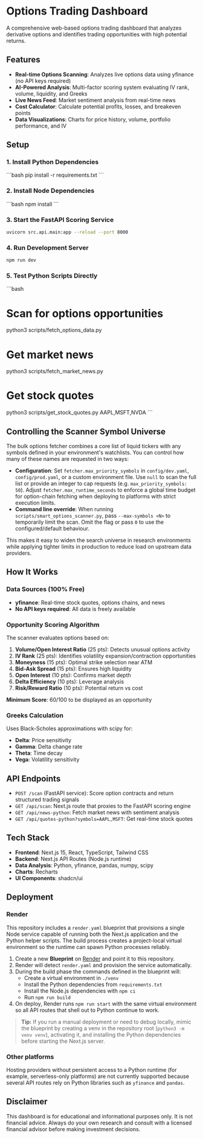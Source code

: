 # Options Trading Dashboard

A comprehensive web-based options trading dashboard that analyzes derivative options and identifies trading opportunities with high potential returns.

## Features

- **Real-time Options Scanning**: Analyzes live options data using yfinance (no API keys required)
- **AI-Powered Analysis**: Multi-factor scoring system evaluating IV rank, volume, liquidity, and Greeks
- **Live News Feed**: Market sentiment analysis from real-time news
- **Cost Calculator**: Calculate potential profits, losses, and breakeven points
- **Data Visualizations**: Charts for price history, volume, portfolio performance, and IV

## Setup

### 1. Install Python Dependencies

\`\`\`bash
pip install -r requirements.txt
\`\`\`

### 2. Install Node Dependencies

\`\`\`bash
npm install
\`\`\`

### 3. Start the FastAPI Scoring Service

```bash
uvicorn src.api.main:app --reload --port 8000
```

### 4. Run Development Server

```bash
npm run dev
```

### 5. Test Python Scripts Directly

\`\`\`bash
# Scan for options opportunities
python3 scripts/fetch_options_data.py

# Get market news
python3 scripts/fetch_market_news.py

# Get stock quotes
python3 scripts/get_stock_quotes.py AAPL,MSFT,NVDA
\`\`\`

## Controlling the Scanner Symbol Universe

The bulk options fetcher combines a core list of liquid tickers with any symbols defined in your environment's watchlists. You can control how many of these names are requested in two ways:

- **Configuration**: Set `fetcher.max_priority_symbols` in `config/dev.yaml`, `config/prod.yaml`, or a custom environment file. Use `null` to scan the full list or provide an integer to cap requests (e.g. `max_priority_symbols: 50`). Adjust `fetcher.max_runtime_seconds` to enforce a global time budget for option-chain fetching when deploying to platforms with strict execution limits.
- **Command line override**: When running `scripts/smart_options_scanner.py`, pass `--max-symbols <N>` to temporarily limit the scan. Omit the flag or pass `0` to use the configured/default behaviour.

This makes it easy to widen the search universe in research environments while applying tighter limits in production to reduce load on upstream data providers.

## How It Works

### Data Sources (100% Free)

- **yfinance**: Real-time stock quotes, options chains, and news
- **No API keys required**: All data is freely available

### Opportunity Scoring Algorithm

The scanner evaluates options based on:

1. **Volume/Open Interest Ratio** (25 pts): Detects unusual options activity
2. **IV Rank** (25 pts): Identifies volatility expansion/contraction opportunities
3. **Moneyness** (15 pts): Optimal strike selection near ATM
4. **Bid-Ask Spread** (15 pts): Ensures high liquidity
5. **Open Interest** (10 pts): Confirms market depth
6. **Delta Efficiency** (10 pts): Leverage analysis
7. **Risk/Reward Ratio** (10 pts): Potential return vs cost

**Minimum Score**: 60/100 to be displayed as an opportunity

### Greeks Calculation

Uses Black-Scholes approximations with scipy for:
- **Delta**: Price sensitivity
- **Gamma**: Delta change rate
- **Theta**: Time decay
- **Vega**: Volatility sensitivity

## API Endpoints

- `POST /scan` (FastAPI service): Score option contracts and return structured trading signals
- `GET /api/scan`: Next.js route that proxies to the FastAPI scoring engine
- `GET /api/news-python`: Fetch market news with sentiment analysis
- `GET /api/quotes-python?symbols=AAPL,MSFT`: Get real-time stock quotes

## Tech Stack

- **Frontend**: Next.js 15, React, TypeScript, Tailwind CSS
- **Backend**: Next.js API Routes (Node.js runtime)
- **Data Analysis**: Python, yfinance, pandas, numpy, scipy
- **Charts**: Recharts
- **UI Components**: shadcn/ui

## Deployment

### Render

This repository includes a `render.yaml` blueprint that provisions a single Node
service capable of running both the Next.js application and the Python helper
scripts. The build process creates a project-local virtual environment so the
runtime can spawn Python processes reliably.

1. Create a new **Blueprint** on [Render](https://render.com) and point it to
   this repository.
2. Render will detect `render.yaml` and provision the service automatically.
3. During the build phase the commands defined in the blueprint will:
   - Create a virtual environment in `./venv`
   - Install the Python dependencies from `requirements.txt`
   - Install the Node.js dependencies with `npm ci`
   - Run `npm run build`
4. On deploy, Render runs `npm run start` with the same virtual environment so
   all API routes that shell out to Python continue to work.

> **Tip:** If you run a manual deployment or need to debug locally, mimic the
> blueprint by creating a venv in the repository root (`python3 -m venv venv`),
> activating it, and installing the Python dependencies before starting the
> Next.js server.

### Other platforms

Hosting providers without persistent access to a Python runtime (for example,
serverless-only platforms) are not currently supported because several API
routes rely on Python libraries such as `yfinance` and `pandas`.

## Disclaimer

This dashboard is for educational and informational purposes only. It is not financial advice. Always do your own research and consult with a licensed financial advisor before making investment decisions.

